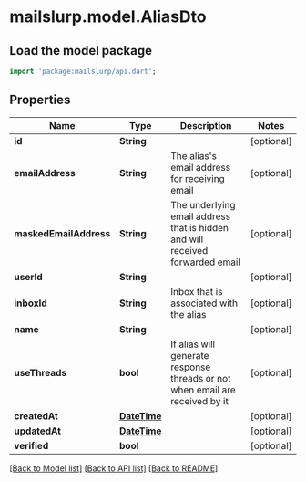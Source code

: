 # mailslurp.model.AliasDto

## Load the model package
```dart
import 'package:mailslurp/api.dart';
```

## Properties
Name | Type | Description | Notes
------------ | ------------- | ------------- | -------------
**id** | **String** |  | [optional] 
**emailAddress** | **String** | The alias's email address for receiving email | [optional] 
**maskedEmailAddress** | **String** | The underlying email address that is hidden and will received forwarded email | [optional] 
**userId** | **String** |  | [optional] 
**inboxId** | **String** | Inbox that is associated with the alias | [optional] 
**name** | **String** |  | [optional] 
**useThreads** | **bool** | If alias will generate response threads or not when email are received by it | [optional] 
**createdAt** | [**DateTime**](DateTime) |  | [optional] 
**updatedAt** | [**DateTime**](DateTime) |  | [optional] 
**verified** | **bool** |  | [optional] 

[[Back to Model list]](../README#documentation-for-models) [[Back to API list]](../README#documentation-for-api-endpoints) [[Back to README]](../README)


